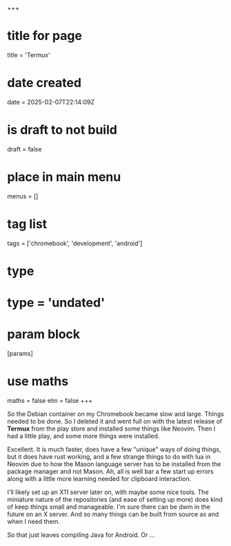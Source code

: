 +++
# title for page
title = 'Termux'
# date created
date = 2025-02-07T22:14:09Z
# is draft to not build
draft = false
# place in main menu
menus = []
# tag list
tags = ['chromebook', 'development', 'android']
# type
# type = 'undated'
# param block
[params]
# use maths
maths = false
elm = false
+++

So the Debian container on my Chromebook became slow and large. Things needed
to be done. So I deleted it and went full on with the latest release of 
**Termux** from the play store and installed some things like Neovim. Then
I had a little play, and some more things were installed. 

Excellent. It is much faster, does have a few "unique" ways of doing things, 
but it does have rust working, and a few strange things to do with lua
in Neovim due to how the Mason language server has to be installed from 
the package manager and not Mason. Ah, all is well bar a few start up errors
along with a little more learning needed for clipboard interaction.

I'll likely set up an X11 server later on, with maybe some nice tools. The 
miniature nature of the repositories (and ease of setting up more) does kind
of keep things small and manageable. I'm sure there can be dwm in the future
on an X server. And so many things can be built from source as and when I 
need them.

So that just leaves compiling Java for Android. Or ...
